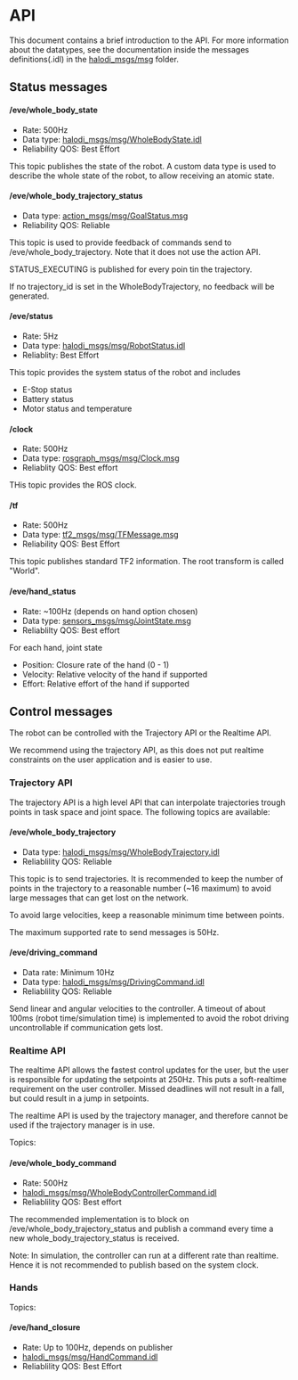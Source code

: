 # API

This document contains a brief introduction to the API. For more information about the datatypes, see the documentation inside the messages definitions(.idl) in the [halodi_msgs/msg](halodi_msgs/msg) folder.

## Status messages

#### /eve/whole_body_state
- Rate: 500Hz
- Data type: [halodi_msgs/msg/WholeBodyState.idl](halodi_msgs/msg/WholeBodyState.idl)
- Reliability QOS: Best Effort

This topic publishes the state of the robot. A custom data type is used to describe the whole state of the robot, to allow receiving an atomic state. 

#### /eve/whole_body_trajectory_status
- Data type: [action_msgs/msg/GoalStatus.msg](https://github.com/ros2/rcl_interfaces/blob/master/action_msgs/msg/GoalStatus.msg)
- Reliability QOS: Reliable

This topic is used to provide feedback of commands send to /eve/whole_body_trajectory. Note that it does not use the action API.

STATUS_EXECUTING is published for every poin tin the trajectory.

If no trajectory_id is set in the WholeBodyTrajectory, no feedback will be generated. 


#### /eve/status
- Rate: 5Hz
- Data type: [halodi_msgs/msg/RobotStatus.idl](https://github.com/Halodi/halodi-messages/blob/master/halodi_msgs/msg/RobotStatus.idl)
- Reliablity: Best Effort

This topic provides the system status of the robot and includes
- E-Stop status
- Battery status
- Motor status and temperature

#### /clock
- Rate: 500Hz
- Data type: [rosgraph_msgs/msg/Clock.msg](https://github.com/ros2/rcl_interfaces/blob/master/rosgraph_msgs/msg/Clock.msg)
- Reliablity QOS: Best effort

THis topic provides the ROS clock.

#### /tf
- Rate: 500Hz
- Data type: [tf2_msgs/msg/TFMessage.msg](https://github.com/ros2/geometry2/blob/ros2/tf2_msgs/msg/TFMessage.msg)
- Reliability QOS: Best Effort

This topic publishes standard TF2 information. The root transform is called "World".

#### /eve/hand_status
- Rate: ~100Hz (depends on hand option chosen)
- Data type: [sensors_msgs/msg/JointState.msg](https://github.com/ros2/common_interfaces/blob/master/sensor_msgs/msg/JointState.msg)
- Reliablilty QOS: Best effort

For each hand, joint state
- Position: Closure rate  of the hand (0 - 1)
- Velocity: Relative velocity of the hand if supported
- Effort: Relative effort of the hand if supported

## Control messages

The robot can be controlled with the Trajectory API or the Realtime API.

We recommend using the trajectory API, as this does not put realtime constraints on the user application and is easier to use.

### Trajectory API
The trajectory API is a high level API that can interpolate trajectories trough points in task space and joint space. The following topics are available:


#### /eve/whole_body_trajectory
- Data type: [halodi_msgs/msg/WholeBodyTrajectory.idl](halodi_msgs/msg/WholeBodyTrajectory.idl)
- Reliablility QOS: Reliable

This topic is to send trajectories. It is recommended to keep the number of points in the trajectory to a reasonable number (~16 maximum) to avoid large messages that can get lost on the network.

To avoid large velocities, keep a reasonable minimum time between points. 

The maximum supported rate to send messages is 50Hz.


#### /eve/driving_command
- Data rate: Minimum 10Hz
- Data type: [halodi_msgs/msg/DrivingCommand.idl](halodi_msgs/msg/DrivingCommand.idl)
- Reliablility QOS: Reliable

Send linear and angular velocities to the controller. A timeout of about 100ms (robot time/simulation time) is implemented to avoid the robot driving uncontrollable if communication gets lost.

### Realtime API

The realtime API allows the fastest control updates for the user, but the user is responsible for updating the setpoints at 250Hz. This puts a soft-realtime requirement on the user controller. Missed deadlines will not result in a fall, but could result in a jump in setpoints.

The realtime API is used by the trajectory manager, and therefore cannot be used if the trajectory manager is in use.

Topics: 
#### /eve/whole_body_command
- Rate: 500Hz
- [halodi_msgs/msg/WholeBodyControllerCommand.idl](halodi_msgs/msg/WholeBodyControllerCommand.idl)
- Reliablility QOS: Best effort

The recommended implementation is to block on /eve/whole_body_trajectory_status and publish a command every time a new whole_body_trajectory_status is received. 

Note: In simulation, the controller can run at a different rate than realtime. Hence it is not recommended to publish based on the system clock.

### Hands

Topics:
#### /eve/hand_closure
- Rate: Up to 100Hz, depends on publisher
- [halodi_msgs/msg/HandCommand.idl](halodi_msgs/msg/HandCommand.idl)
- Reliablility QOS: Best Effort

